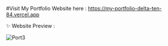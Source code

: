 #Visit My Portfolio Website here : https://my-portfolio-delta-ten-84.vercel.app

✨ Website Preview :

![Port3](https://github.com/minipandey332/My_Portfolio/assets/73335393/c81568c9-bf81-44b2-ad94-ee4aef7c3763)
